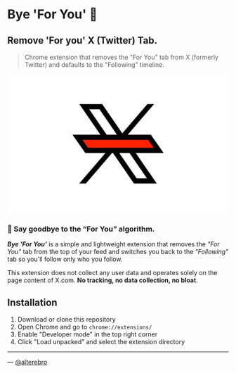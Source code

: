 # Bye 'For You' 👋 

## Remove 'For you' X (Twitter) Tab.

> Chrome extension that removes the "For You" tab from X (formerly Twitter) and defaults to the "Following" timeline.

![Bye For You](images/bye-for-you.jpg)

### 🚫 Say goodbye to the “For You” algorithm.

_**Bye 'For You'**_ is a simple and lightweight extension that removes the *"For You"* tab from the top of your feed and switches you back to the *"Following"* tab so you'll follow only who you follow.

This extension does not collect any user data and operates solely on the page content of X.com. **No tracking, no data collection, no bloat**.


## Installation

1. Download or clone this repository
2. Open Chrome and go to `chrome://extensions/`
3. Enable "Developer mode" in the top right corner
4. Click "Load unpacked" and select the extension directory

---

&mdash; [@alterebro](https://x.com/alterebro) 